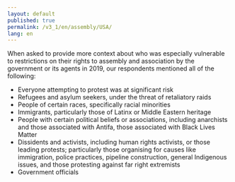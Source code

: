 ```yaml
---
layout: default
published: true
permalink: /v3_1/en/assembly/USA/
lang: en
---
```

When asked to provide more context about who was especially vulnerable to restrictions on their rights to assembly and association by the government or its agents in 2019, our respondents mentioned all of the following:

-	Everyone attempting to protest was at significant risk
-	Refugees and asylum seekers, under the threat of retaliatory raids
-	People of certain races, specifically racial minorities
-	Immigrants, particularly those of Latinx or Middle Eastern heritage
-	People with certain political beliefs or associations, including anarchists and those associated with Antifa, those associated with Black Lives Matter
-	Dissidents and activists, including human rights activists, or those leading protests; particularly those organising for causes like immigration, police practices, pipeline construction, general Indigenous issues, and those protesting against far right extremists
-	Government officials

